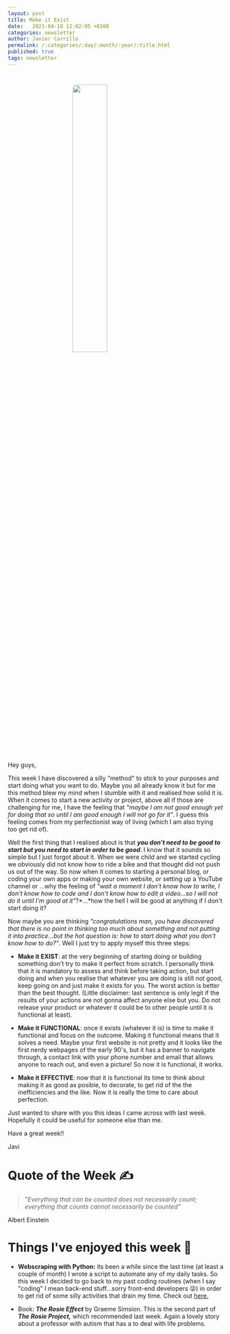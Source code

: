 ```yaml
---
layout: post
title: Make it Exist
date:   2021-04-18 12:02:05 +0100
categories: newsletter
author: Javier Carrillo
permalink: /:categories/:day/:month/:year/:title.html
published: true
tags: newsletter
---
```

<h1><img style="display: block; margin-left: auto; margin-right: auto; width: 40%; border-radius: 10px" src="https://jcentercreation.github.io/JekyllPersonalWeb/assets/img/Construction.png"></h1>
Hey guys,

This week I have discovered a silly "method" to stick to your purposes and start doing what you want to do. Maybe you all already know it but for me this method blew my mind when I stumble with it and realised how solid it is. When it comes to start a new activity or project, above all if those are challenging for me, I have the feeling that *"maybe I am not good enough yet for doing that so until I am good enough I will not go for it"*. I guess this feeling comes from my perfectionist way of living (which I am also trying too get rid of).

Well the first thing that I realised about is that ***you don't need to be good to start but you need to start in order to be good***. I know that it sounds so simple but I just forgot about it. When we were child and we started cycling we obviously did not know how to ride a bike and that thought did not push us out of the way. So now when it comes to starting a personal blog, or coding your own apps or making your own website, or setting up a YouTube channel or ...why the feeling of *"wait a moment I don't know how to write, I don't know how to code and I don't know how to edit a video...so I will not do it until I'm good at it"*?*...*how the hell I will be good at anything if I don't start doing it?

Now maybe you are thinking *"congratulations man, you have discovered that there is no point in thinking too much about something and not putting it into practice...but the hot question is: how to start doing what you don't know how to do?"*. Well I just try to apply myself this three steps:

- **Make it EXIST**: at the very beginning of starting doing or building something don't try to make it perfect from scratch. I personally think that it is mandatory to assess and think before taking action, but start doing and when you realise that whatever you are doing is still not good, keep going on and just make it exists for you. The worst action is better than the best thought. (Little disclaimer: last sentence is only legit if the results of your actions are not gonna affect anyone else but you. Do not release your product or whatever it could be to other people until it is functional at least).

- **Make it FUNCTIONAL**: once it exists (whatever it is) is time to make it functional and focus on the outcome. Making it functional means that it solves a need. Maybe your first website is not pretty and it looks like the first nerdy webpages of the early 90's, but it has a banner to navigate through, a contact link with your phone number and email that allows anyone to reach out, and even a picture! So now it is functional, it works.

- **Make it EFFECTIVE**: now that it is functional its time to think about making it as good as posible, to decorate, to get rid of the the inefficiencies and the like. Now it is really the time to care about perfection.

Just wanted to share with you this ideas I came across with last week. Hopefully it could be useful for someone else than me.

Have a great week!!

Javi

# Quote of the Week ✍️

> "*Everything that can be counted does not necessarily count; everything that counts cannot necessarily be counted"*

Albert Einstein

# Things I've enjoyed this week 🎉

- **Webscraping with Python:** its been a while since the last time (at least a couple of month) I wrote a script to automate any of my daily tasks. So this week I decided to go back to my past coding routines (when I say "coding" I mean back-end stuff...sorry front-end developers 😜) in order to get rid of some silly activities that drain my time. Check out <a href="https://www.javiercarrilloblog.com/books/18/04/2021/Formula1WebScraping.html">here.</a>

- Book: ***The Rosie Effect*** by Graeme Simsion. This is the second part of ***The Rosie Project,*** which recommended last week. Again a lovely story about a professor with autism that has a to deal with life problems.